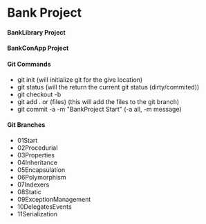 # Bank Project

#### BankLibrary Project

#### BankConApp Project

#### Git Commands

- git init (will initialize git for the give location)
- git status (will the return the current git status (dirty/commited))
- git checkout -b <branchname>
- git add . or (files) (this will add the files to the git branch)
- git commit -a -m "BankProject Start" (-a all, -m message)

#### Git Branches

- 01Start
- 02Procedurial
- 03Properties
- 04Inheritance
- 05Encapsulation
- 06Polymorphism
- 07Indexers
- 08Static
- 09ExceptionManagement
- 10DelegatesEvents
- 11Serialization